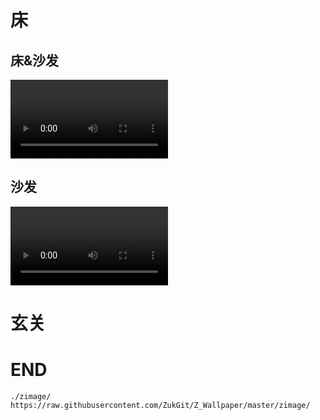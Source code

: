#  床


## 床&沙发


<video autoplay="true" controls="controls" width="50%" hight="50%" >
<source src="./zimage/zvideo/01homething/chuang1.mp4" type="video/mp4" />
</video>

## 沙发

<video autoplay="true" controls="controls" width="50%" hight="50%" >
<source src="./zimage/zvideo/01homething/shafa1.mp4" type="video/mp4" />
</video>


# 玄关


# END
```
./zimage/
https://raw.githubusercontent.com/ZukGit/Z_Wallpaper/master/zimage/


```

